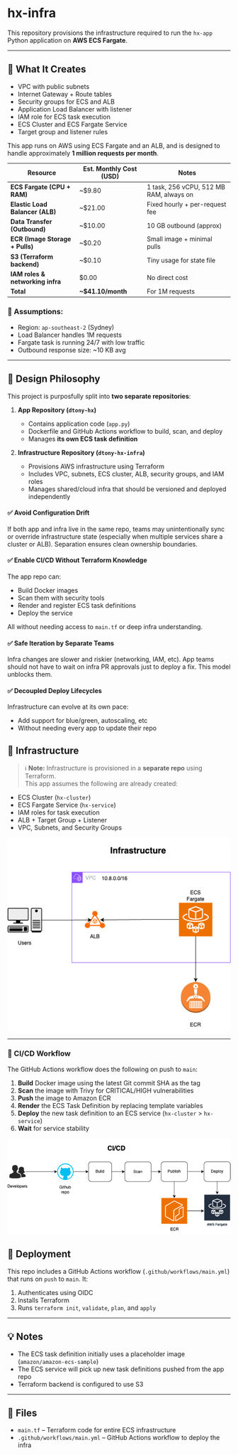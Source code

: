 # hx-infra

This repository provisions the infrastructure required to run the `hx-app` Python application on **AWS ECS Fargate**.

---

## 🔧 What It Creates

- VPC with public subnets
- Internet Gateway + Route tables
- Security groups for ECS and ALB
- Application Load Balancer with listener
- IAM role for ECS task execution
- ECS Cluster and ECS Fargate Service
- Target group and listener rules

This app runs on AWS using ECS Fargate and an ALB, and is designed to handle approximately **1 million requests per month**.

| Resource                         | Est. Monthly Cost (USD) | Notes |
|----------------------------------|--------------------------|-------|
| **ECS Fargate (CPU + RAM)**      | ~$9.80                   | 1 task, 256 vCPU, 512 MB RAM, always on |
| **Elastic Load Balancer (ALB)**  | ~$21.00                  | Fixed hourly + per-request fee |
| **Data Transfer (Outbound)**     | ~$10.00                  | 10 GB outbound (approx) |
| **ECR (Image Storage + Pulls)**  | ~$0.20                   | Small image + minimal pulls |
| **S3 (Terraform backend)**       | ~$0.10                   | Tiny usage for state file |
| **IAM roles & networking infra** | $0.00                    | No direct cost |
| **Total**                        | **~$41.10/month**        | For 1M requests |

### 📌 Assumptions:
- Region: `ap-southeast-2` (Sydney)
- Load Balancer handles 1M requests
- Fargate task is running 24/7 with low traffic
- Outbound response size: ~10 KB avg

---
## 🧠 Design Philosophy

This project is purposfully split into **two separate repositories**:

1. **App Repository (`dtony-hx`)**
   - Contains application code (`app.py`)
   - Dockerfile and GitHub Actions workflow to build, scan, and deploy
   - Manages **its own ECS task definition**

2. **Infrastructure Repository (`dtony-hx-infra`)**
   - Provisions AWS infrastructure using Terraform
   - Includes VPC, subnets, ECS cluster, ALB, security groups, and IAM roles
   - Manages shared/cloud infra that should be versioned and deployed independently

#### ✅ Avoid Configuration Drift
If both app and infra live in the same repo, teams may unintentionally sync or override infrastructure state (especially when multiple services share a cluster or ALB). Separation ensures clean ownership boundaries.

#### ✅ Enable CI/CD Without Terraform Knowledge
The app repo can:
- Build Docker images
- Scan them with security tools
- Render and register ECS task definitions
- Deploy the service

All without needing access to `main.tf` or deep infra understanding.

#### ✅ Safe Iteration by Separate Teams
Infra changes are slower and riskier (networking, IAM, etc). App teams should not have to wait on infra PR approvals just to deploy a fix. This model unblocks them.

#### ✅ Decoupled Deploy Lifecycles
Infrastructure can evolve at its own pace:
- Add support for blue/green, autoscaling, etc
- Without needing every app to update their repo

## 🧱 Infrastructure

> ℹ️ **Note:** Infrastructure is provisioned in a **separate repo** using Terraform.  
This app assumes the following are already created:

- ECS Cluster (`hx-cluster`)
- ECS Fargate Service (`hx-service`)
- IAM roles for task execution
- ALB + Target Group + Listener
- VPC, Subnets, and Security Groups

![Infra Diagram](infra.png)

---

### 🔁 CI/CD Workflow

The GitHub Actions workflow does the following on push to `main`:

1. **Build** Docker image using the latest Git commit SHA as the tag
2. **Scan** the image with Trivy for CRITICAL/HIGH vulnerabilities
3. **Push** the image to Amazon ECR
4. **Render** the ECS Task Definition by replacing template variables
5. **Deploy** the new task definition to an ECS service (`hx-cluster` > `hx-service`)
6. **Wait** for service stability

![CICD Diagram](cicd.png)

## 🚀 Deployment

This repo includes a GitHub Actions workflow (`.github/workflows/main.yml`) that runs on `push` to `main`. It:

1. Authenticates using OIDC
2. Installs Terraform
3. Runs `terraform init`, `validate`, `plan`, and `apply`

---

## 💡 Notes

- The ECS task definition initially uses a placeholder image (`amazon/amazon-ecs-sample`)
- The ECS service will pick up new task definitions pushed from the app repo
- Terraform backend is configured to use S3

---

## 📂 Files

- `main.tf` – Terraform code for entire ECS infrastructure
- `.github/workflows/main.yml` – GitHub Actions workflow to deploy the infra

